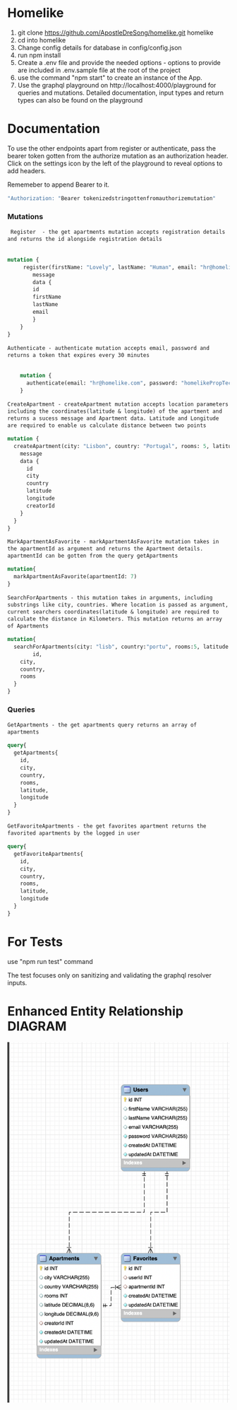 # Homelike
1. git clone https://github.com/ApostleDreSong/homelike.git homelike
2. cd into homelike
3. Change config details for database in config/config.json
4. run npm install
5. Create a .env file and provide the needed options - options to provide are included in .env.sample file at the root of the project
6. use the command "npm start" to create an instance of the App.
7. Use the graphql playground on http://localhost:4000/playground for queries and mutations. Detailed documentation, input types and return types can also be found on the playground
# Documentation<br />
To use the other endpoints apart from register or authenticate, pass the bearer token gotten from the authorize mutation as an authorization header.
Click on the settings icon by the left of the playground to reveal options to add headers.

Rememeber to append Bearer to it.

```graphql endpoint doc
"Authorization: "Bearer tokenizedstringottenfromauthorizemutation"
```
### Mutations
     Register  - the get apartments mutation accepts registration details and returns the id alongside registration details

``` graphql endpoint doc

mutation {
     register(firstName: "Lovely", lastName: "Human", email: "hr@homelike.com", password: "homelikePropTech") {
        message
        data {
        id
        firstName
        lastName
        email
        }
    }
}
```
    Authenticate - authenticate mutation accepts email, password and returns a token that expires every 30 minutes
```graphql endpoint doc

    mutation {
      authenticate(email: "hr@homelike.com", password: "homelikePropTech")
    }
```
    CreateApartment - createApartment mutation accepts location parameters including the coordinates(latitude & longitude) of the apartment and returns a sucess message and Apartment data. Latitude and Longitude are required to enable us calculate distance between two points
```graphql endpoint doc
mutation {
  createApartment(city: "Lisbon", country: "Portugal", rooms: 5, latitude: 6.590507, longitude: 3.362841) {
    message
    data {
      id
      city
      country
      latitude
      longitude
      creatorId
    }
  }
}

```
    MarkApartmentAsFavorite - markApartmentAsFavorite mutation takes in the apartmentId as argument and returns the Apartment details. apartmentId can be gotten from the query getApartments
```graphql endpoint doc
mutation{
  markApartmentAsFavorite(apartmentId: 7)
}
```
    SearchForApartments - this mutation takes in arguments, including substrings like city, countries. Where location is passed as argument, current searchers coordinates(latitude & longitude) are required to calculate the distance in Kilometers. This mutation returns an array of Apartments 
```graphql endpoint doc
mutation{
  searchForApartments(city: "lisb", country:"portu", rooms:5, latitude: 12.084589, longitude: 8.871791, distance: 900){
    	id,
    city,
    country,
    rooms
  }
}

```
### Queries
    GetApartments - the get apartments query returns an array of apartments
```graphql endpoint doc
query{
  getApartments{
    id,
    city,
    country,
    rooms,
    latitude,
    longitude
  }
}
```
    GetFavoriteApartments - the get favorites apartment returns the favorited apartments by the logged in user
```graphql endpoint doc
query{
  getFavoriteApartments{
    id,
    city,
    country,
    rooms,
    latitude,
    longitude
  }
}
```


# For Tests
use "npm run test" command

The test focuses only on sanitizing and validating the graphql resolver inputs.

# Enhanced Entity Relationship DIAGRAM

![EER Diagram](eer/eer-diagram-homelike.png?raw=true)
